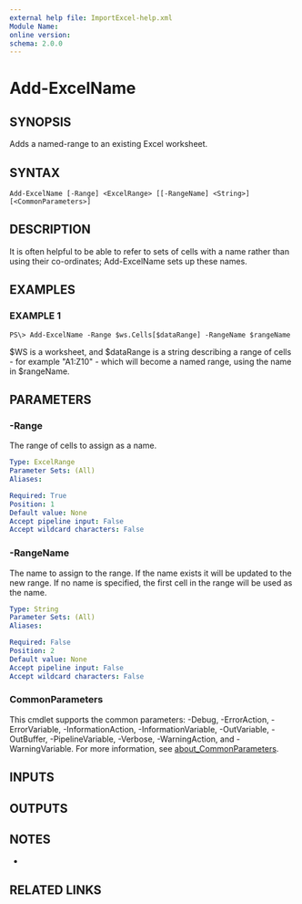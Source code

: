 ```yaml
---
external help file: ImportExcel-help.xml
Module Name:
online version:
schema: 2.0.0
---
```


# Add-ExcelName

## SYNOPSIS
Adds a named-range to an existing Excel worksheet.

## SYNTAX

```
Add-ExcelName [-Range] <ExcelRange> [[-RangeName] <String>] [<CommonParameters>]
```

## DESCRIPTION
It is often helpful to be able to refer to sets of cells with a name rather than using their co-ordinates; Add-ExcelName sets up these names.

## EXAMPLES

### EXAMPLE 1
```
PS\> Add-ExcelName -Range $ws.Cells[$dataRange] -RangeName $rangeName
```

$WS is a worksheet, and $dataRange is a string describing a range of cells - for example "A1:Z10" -  which will become a named range, using the name in $rangeName.

## PARAMETERS

### -Range
The range of cells to assign as a name.

```yaml
Type: ExcelRange
Parameter Sets: (All)
Aliases:

Required: True
Position: 1
Default value: None
Accept pipeline input: False
Accept wildcard characters: False
```

### -RangeName
The name to assign to the range.
If the name exists it will be updated to the new range. 
If no name is specified, the first cell in the range will be used as the name.

```yaml
Type: String
Parameter Sets: (All)
Aliases:

Required: False
Position: 2
Default value: None
Accept pipeline input: False
Accept wildcard characters: False
```

### CommonParameters
This cmdlet supports the common parameters: -Debug, -ErrorAction, -ErrorVariable, -InformationAction, -InformationVariable, -OutVariable, -OutBuffer, -PipelineVariable, -Verbose, -WarningAction, and -WarningVariable. For more information, see [about_CommonParameters](http://go.microsoft.com/fwlink/?LinkID=113216).

## INPUTS

## OUTPUTS

## NOTES
*

## RELATED LINKS
